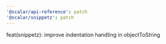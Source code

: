```yaml
---
'@scalar/api-reference': patch
'@scalar/snippetz': patch
---
```


feat(snippetz): improve indentation handling in objectToString
